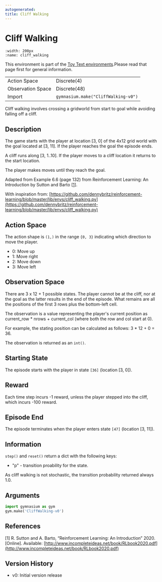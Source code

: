 ```yaml
---
autogenerated:
title: Cliff Walking
---
```


# Cliff Walking

```{figure} ../../_static/videos/toy_text/cliff_walking.gif
:width: 200px
:name: cliff_walking
```

This environment is part of the <a href='..'>Toy Text environments</a>.Please read that page first for general information.

|   |   |
|---|---|
| Action Space | Discrete(4) |
| Observation Space | Discrete(48) |
| Import | `gymnasium.make("CliffWalking-v0")` |


Cliff walking involves crossing a gridworld from start to goal while avoiding falling off a cliff.

## Description
The game starts with the player at location [3, 0] of the 4x12 grid world with the
goal located at [3, 11]. If the player reaches the goal the episode ends.

A cliff runs along [3, 1..10]. If the player moves to a cliff location it
returns to the start location.

The player makes moves until they reach the goal.

Adapted from Example 6.6 (page 132) from Reinforcement Learning: An Introduction
by Sutton and Barto [<a href="#cliffwalk_ref">1</a>].

With inspiration from:
[https://github.com/dennybritz/reinforcement-learning/blob/master/lib/envs/cliff_walking.py](https://github.com/dennybritz/reinforcement-learning/blob/master/lib/envs/cliff_walking.py)

## Action Space
The action shape is `(1,)` in the range `{0, 3}` indicating
which direction to move the player.

- 0: Move up
- 1: Move right
- 2: Move down
- 3: Move left

## Observation Space
There are 3 x 12 + 1 possible states. The player cannot be at the cliff, nor at
the goal as the latter results in the end of the episode. What remains are all
the positions of the first 3 rows plus the bottom-left cell.

The observation is a value representing the player's current position as
current_row * nrows + current_col (where both the row and col start at 0).

For example, the stating position can be calculated as follows: 3 * 12 + 0 = 36.

The observation is returned as an `int()`.

## Starting State
The episode starts with the player in state `[36]` (location [3, 0]).

## Reward
Each time step incurs -1 reward, unless the player stepped into the cliff,
which incurs -100 reward.

## Episode End
The episode terminates when the player enters state `[47]` (location [3, 11]).

## Information

`step()` and `reset()` return a dict with the following keys:
- "p" - transition proability for the state.

As cliff walking is not stochastic, the transition probability returned always 1.0.

## Arguments

```python
import gymnasium as gym
gym.make('CliffWalking-v0')
```

## References
<a id="cliffwalk_ref"></a>[1] R. Sutton and A. Barto, “Reinforcement Learning:
An Introduction” 2020. [Online]. Available: [http://www.incompleteideas.net/book/RLbook2020.pdf](http://www.incompleteideas.net/book/RLbook2020.pdf)

## Version History
- v0: Initial version release
